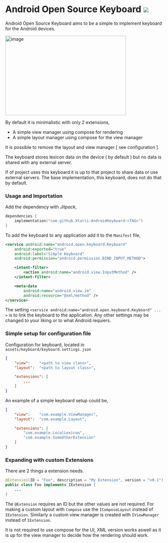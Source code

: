 # Android Open Source Keyboard [![](https://jitpack.io/v/Xtarii/AndroidKeyboard.svg)](https://jitpack.io/#Xtarii/AndroidKeyboard)

Android Open Source Keyboard aims to be a simple to implement keyboard for
the Android devices.

<img width="382" height="252" alt="image" src="https://github.com/user-attachments/assets/5b7cba9f-b38d-43a4-ba3d-bc472b71e400" />

By default it is minimalistic with only 2 extensions,
- A simple view manager using compose for rendering
- A simple layout manager using compose for the view manager

It is possible to remove the layout and view manager [ see configuration ].

The keyboard stores lexicon data on the device ( by default )
but no data is shared with any external server.

If of project uses this keyboard it is up to that project
to share data or use external servers. The base implementation,
this keyboard, does not do that by default.



### Usage and Importation

Add the dependency with *Jitpack*,
```gradle.kts
dependencies {
    implementation("com.github.Xtarii:AndroidKeyboard:<TAG>")
}
```

To add the keyboard to any application add it to the `Manifest` file,
```xml
<service android:name="android.open.keyboard.Keyboard"
    android:exported="true"
    android:label="Simple Keyboard"
    android:permission="android.permission.BIND_INPUT_METHOD">

    <intent-filter>
        <action android:name="android.view.InputMethod" />
    </intent-filter>

    <meta-data
        android:name="android.view.im"
        android:resource="@xml/method" />
</service>
```

The setting `<service android:name="android.open.keyboard.Keyboard" ... >` is to link the keyboard
to the application. Any other settings may be changed to your liking or to what Android requiers.



### Simple setup for configuration file

Configuration for keyboard, located in `assets/keyboard/keyboard.settings.json`
```json
{
    "view":    "<path to view class>",
    "layout":  "<path to layout class>",

    "extensions": [
        ...
    ]
}
```

An example of a simple keyboard setup could be,
```json
{
    "view":    "com.example.ViewManager",
    "layout":  "com.example.Layout",

    "extensions": [
        "com.example.LocalLexicon",
        "com.example.SomeOtherExtension"
    ]
}
```



### Expanding with custom Extensions

There are 2 things a extension needs.
```java
@Extension(ID = "Foo", description = "My Extension", version = "v0.1")
public class Foo implements IExtension {
    ...
}
```

The `@Extension` requires an ID but the other values are not required.
For making a custom layout with `Compose` use the `IComposeLayout` instead of `IExtension`.
Similarly a custom view manager is created with `IViewManager` instead of `IExtension`.

It is not required to use compose for the UI, XML version works aswell as it is up for
the view manager to decide how the rendering should work.
